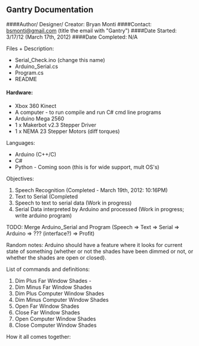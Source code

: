 ## Gantry Documentation
####Author/ Designer/ Creator: Bryan Monti
####Contact: bsmonti@gmail.com (title the email with "Gantry")
####Date Started: 3/17/12 (March 17th, 2012)
####Date Completed: N/A

Files + Description:
* Serial_Check.ino (change this name)
* Arduino_Serial.cs
* Program.cs
* README

#### Hardware:
* Xbox 360 Kinect
* A computer - to run compile and run C# cmd line programs
* Arduino Mega 2560
* 1 x Makerbot v2.3 Stepper Driver
* 1 x NEMA 23 Stepper Motors (diff torques)

Languages:
* Arduino (C++/C)
* C#
* Python - Coming soon (this is for wide support, mult OS's)

Objectives:
1. Speech Recognition (Completed - March 19th, 2012: 10:16PM)
2. Text to Serial (Completed 
3. Speech to text to serial data (Work in progress)
4. Serial Data interpreted by Arduino and processed (Work in progress; write arduino program)

TODO: Merge Arduino_Serial and Program (Speech => Text => Serial => Arduino => ??? (interface?) => Profit)

Random notes: Arduino should have a feature where it looks for current state of something (whether or not the
shades have been dimmed or not, or whether the shades are open or closed).

List of commands and definitions:
1. Dim Plus Far Window Shades - 
2. Dim Minus Far Window Shades
3. Dim Plus Computer Window Shades
4. Dim Minus Computer Window Shades
5. Open Far Window Shades
6. Close Far Window Shades
7. Open Computer Window Shades
8. Close Computer Window Shades

How it all comes together: 
